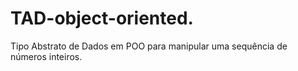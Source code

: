 # TAD-object-oriented.
Tipo Abstrato de Dados em POO para manipular uma sequência de números inteiros.

